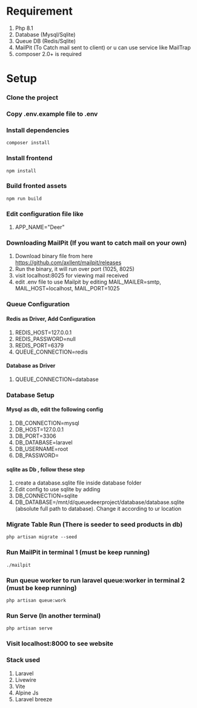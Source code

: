 # Requirement

1. Php 8.1
2. Database (Mysql/Sqlite)
3. Queue DB (Redis/Sqlite)
4. MailPit (To Catch mail sent to client) or u can use service like MailTrap
5. composer 2.0+ is required

# Setup

### Clone the project

### Copy .env.example file to .env

### Install dependencies    
```shell
composer install
```

### Install frontend
```shell
npm install
```

### Build fronted assets
```shell
npm run build
```
### Edit configuration file like

1. APP_NAME="Deer"

### Downloading MailPit (If you want to catch mail on your own)

1. Download binary file from here https://github.com/axllent/mailpit/releases
2. Run the binary, it will run over port (1025, 8025)
3. visit localhost:8025 for viewing mail received
4. edit .env file to use Mailpit by editing MAIL_MAILER=smtp, MAIL_HOST=localhost, MAIL_PORT=1025

### Queue Configuration

#### Redis as Driver, Add Configuration

1. REDIS_HOST=127.0.0.1
2. REDIS_PASSWORD=null
3. REDIS_PORT=6379
4. QUEUE_CONNECTION=redis

#### Database as Driver

1. QUEUE_CONNECTION=database

### Database Setup

#### Mysql as db, edit the following config

1. DB_CONNECTION=mysql
2. DB_HOST=127.0.0.1
3. DB_PORT=3306
4. DB_DATABASE=laravel
5. DB_USERNAME=root
6. DB_PASSWORD=

#### sqlite as Db , follow these step

1. create a database.sqlite file inside database folder
2. Edit config to use sqlite by adding
3. DB_CONNECTION=sqlite
4. DB_DATABASE=/mnt/d/queuedeerproject/database/database.sqlite (absolute full path to database). Change it according to
   ur
   location

### Migrate Table Run (There is seeder to seed products in db)

```shell
php artisan migrate --seed
```

### Run MailPit in terminal 1 (must be keep running)

```shell
./mailpit
```

### Run queue worker to run laravel queue:worker in terminal 2 (must be keep running)

```shell
php artisan queue:work
```


### Run Serve (In another terminal)
```shell
php artisan serve
```
### Visit localhost:8000 to see website


### Stack used
1. Laravel
2. Livewire
3. Vite
4. Alpine Js
5. Laravel breeze
